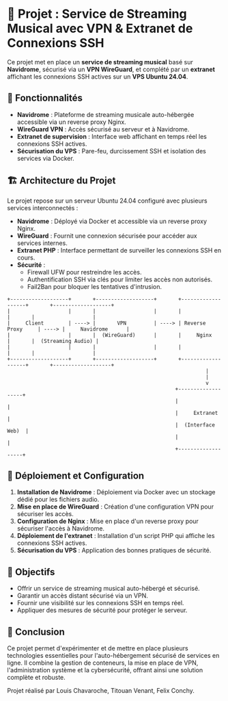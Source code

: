 # 📌 Projet : Service de Streaming Musical avec VPN & Extranet de Connexions SSH

Ce projet met en place un **service de streaming musical** basé sur **Navidrome**, sécurisé via un **VPN WireGuard**, et complété par un **extranet** affichant les connexions SSH actives sur un **VPS Ubuntu 24.04**.

## 🚀 Fonctionnalités

- **Navidrome** : Plateforme de streaming musicale auto-hébergée accessible via un reverse proxy Nginx.
- **WireGuard VPN** : Accès sécurisé au serveur et à Navidrome.
- **Extranet de supervision** : Interface web affichant en temps réel les connexions SSH actives.
- **Sécurisation du VPS** : Pare-feu, durcissement SSH et isolation des services via Docker.

## 🏗️ Architecture du Projet

Le projet repose sur un serveur Ubuntu 24.04 configuré avec plusieurs services interconnectés :

- **Navidrome** : Déployé via Docker et accessible via un reverse proxy Nginx.
- **WireGuard** : Fournit une connexion sécurisée pour accéder aux services internes.
- **Extranet PHP** : Interface permettant de surveiller les connexions SSH en cours.
- **Sécurité** : 
  - Firewall UFW pour restreindre les accès.
  - Authentification SSH via clés pour limiter les accès non autorisés.
  - Fail2Ban pour bloquer les tentatives d'intrusion.

```
+-------------------+       +-------------------+       +-------------------+       +-------------------+
|                   |       |                   |       |                   |       |                   |
|     Client        | ----> |       VPN         | ----> | Reverse Proxy     | ----> |     Navidrome      |
|                   |       |  (WireGuard)      |       |     Nginx         |       |  (Streaming Audio) |
|                   |       |                   |       |                   |       |                   |
+-------------------+       +-------------------+       +-------------------+       +-------------------+
                                                                 |
                                                                 |
                                                                 v
                                                       +-------------------+
                                                       |                   |
                                                       |     Extranet      |
                                                       |  (Interface Web)  |
                                                       |                   |
                                                       +-------------------+
```
## 🔧 Déploiement et Configuration

1. **Installation de Navidrome** : Déploiement via Docker avec un stockage dédié pour les fichiers audio.
2. **Mise en place de WireGuard** : Création d'une configuration VPN pour sécuriser les accès.
3. **Configuration de Nginx** : Mise en place d'un reverse proxy pour sécuriser l'accès à Navidrome.
4. **Déploiement de l'extranet** : Installation d'un script PHP qui affiche les connexions SSH actives.
5. **Sécurisation du VPS** : Application des bonnes pratiques de sécurité.

## 🎯 Objectifs

- Offrir un service de streaming musical auto-hébergé et sécurisé.
- Garantir un accès distant sécurisé via un VPN.
- Fournir une visibilité sur les connexions SSH en temps réel.
- Appliquer des mesures de sécurité pour protéger le serveur.

## 📜 Conclusion

Ce projet permet d'expérimenter et de mettre en place plusieurs technologies essentielles pour l'auto-hébergement sécurisé de services en ligne. Il combine la gestion de conteneurs, la mise en place de VPN, l'administration système et la cybersécurité, offrant ainsi une solution complète et robuste.

Projet réalisé par Louis Chavaroche, Titouan Venant, Felix Conchy.
